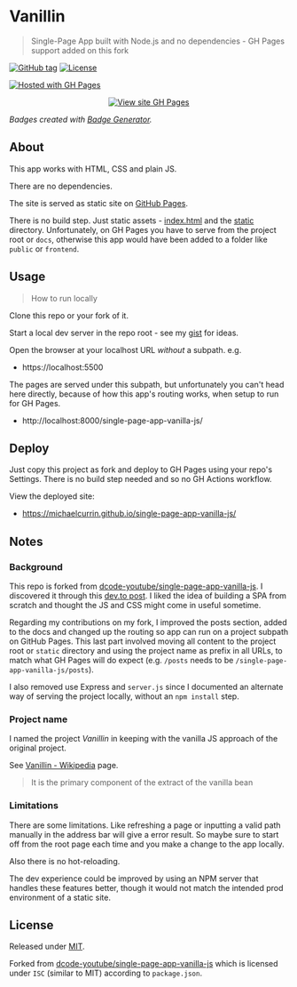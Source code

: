 # Vanillin
> Single-Page App built with Node.js and no dependencies - GH Pages support added on this fork

[![GitHub tag](https://img.shields.io/github/tag/MichaelCurrin/single-page-app-vanilla-js)](https://github.com/MichaelCurrin/single-page-app-vanilla-js/tags/?include_prereleases&sort=semver)
[![License](https://img.shields.io/badge/License-MIT-blue)](#license)

[![Hosted with GH Pages](https://img.shields.io/badge/Hosted_with-GitHub_Pages-blue?logo=github&logoColor=white)](https://pages.github.com/)


<div align="center">

[![View site GH Pages](https://img.shields.io/badge/View_site-GH_Pages-2ea44f?style=for-the-badge)](https://michaelcurrin.github.io/single-page-app-vanilla-js/)

</div>

_Badges created with [Badge Generator](https://michaelcurrin.github.io/badge-generator/badge-generator)._


## About

This app works with HTML, CSS and plain JS.

There are no dependencies.

The site is served as static site on [GitHub Pages](https://pages.github.com/).

There is no build step. Just static assets - [index.html](/index.html) and the [static](/static/) directory. Unfortunately, on GH Pages you have to serve from the project root or `docs`, otherwise this app would have been added to a folder like `public` or `frontend`.


## Usage
> How to run locally

Clone this repo or your fork of it.

Start a local dev server in the repo root - see my [gist](https://gist.github.com/MichaelCurrin/1a6116a4e0918c8468dc7e1a701a5f95) for ideas.

Open the browser at your localhost URL _without_ a subpath. e.g.

- https://localhost:5500

The pages are served under this subpath, but unfortunately you can't head here directly, because of how this app's routing works, when setup to run for GH Pages.

- http://localhost:8000/single-page-app-vanilla-js/


## Deploy

Just copy this project as fork and deploy to GH Pages using your repo's Settings. There is no build step needed and so no GH Actions workflow.

View the deployed site:

- https://michaelcurrin.github.io/single-page-app-vanilla-js/


## Notes

### Background

This repo is forked from [dcode-youtube/single-page-app-vanilla-js](https://github.com/dcode-youtube/single-page-app-vanilla-js). I discovered it through this [dev.to post](https://dev.to/dcodeyt/building-a-single-page-app-without-frameworks-hl9). I liked the idea of building a SPA from scratch and thought the JS and CSS might come in useful sometime.

Regarding my contributions on my fork, I improved the posts section, added to the docs and changed up the routing so app can run on a project subpath on GitHub Pages. This last part involved moving all content to the project root or `static` directory and using the project name as prefix in all URLs, to match what GH Pages will do expect (e.g. `/posts` needs to be `/single-page-app-vanilla-js/posts`).

I also removed use Express and `server.js` since I documented an alternate way of serving the project locally, without an `npm install` step.


### Project name

I named the project _Vanillin_ in keeping with the vanilla JS approach of the original project.

See [Vanillin - Wikipedia](https://en.wikipedia.org/wiki/Vanillin) page.

> It is the primary component of the extract of the vanilla bean

### Limitations

There are some limitations. Like refreshing a page or inputting a valid path manually in the address bar will give a error result. So maybe sure to start off from the root page each time and you make a change to the app locally.

Also there is no hot-reloading.

The dev experience could be improved by using an NPM server that handles these features better, though it would not match the intended prod environment of a static site.


## License

Released under [MIT](/LICENSE).

Forked from [dcode-youtube/single-page-app-vanilla-js](https://github.com/dcode-youtube/single-page-app-vanilla-js) which is licensed under `ISC` (similar to MIT) according to `package.json`.
